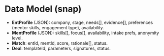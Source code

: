 ﻿# Data Model (snap)

- **EntProfile** (JSON): company, stage, needs[], evidence[], preferences (mentor skills, engagement type), availability.
- **MentProfile** (JSON): skills[], focus[], availability, intake prefs, anonymity level.
- **Match**: entId, mentId, score, rationale[], status.
- **Deal**: templateId, parameters, signatures, status.

